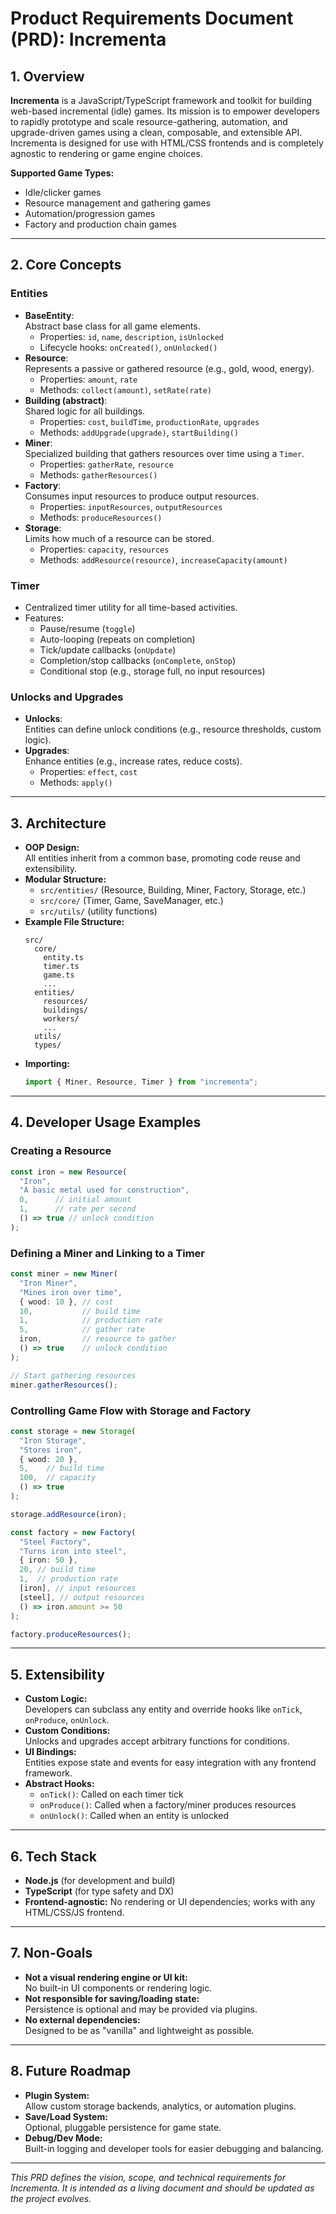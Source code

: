 # Product Requirements Document (PRD): Incrementa

## 1. Overview

**Incrementa** is a JavaScript/TypeScript framework and toolkit for building web-based incremental (idle) games. Its mission is to empower developers to rapidly prototype and scale resource-gathering, automation, and upgrade-driven games using a clean, composable, and extensible API. Incrementa is designed for use with HTML/CSS frontends and is completely agnostic to rendering or game engine choices.

**Supported Game Types:**  
- Idle/clicker games  
- Resource management and gathering games  
- Automation/progression games  
- Factory and production chain games

---

## 2. Core Concepts

### Entities

- **BaseEntity**:  
  Abstract base class for all game elements.  
  - Properties: `id`, `name`, `description`, `isUnlocked`
  - Lifecycle hooks: `onCreated()`, `onUnlocked()`
- **Resource**:  
  Represents a passive or gathered resource (e.g., gold, wood, energy).  
  - Properties: `amount`, `rate`
  - Methods: `collect(amount)`, `setRate(rate)`
- **Building (abstract)**:  
  Shared logic for all buildings.  
  - Properties: `cost`, `buildTime`, `productionRate`, `upgrades`
  - Methods: `addUpgrade(upgrade)`, `startBuilding()`
- **Miner**:  
  Specialized building that gathers resources over time using a `Timer`.
  - Properties: `gatherRate`, `resource`
  - Methods: `gatherResources()`
- **Factory**:  
  Consumes input resources to produce output resources.
  - Properties: `inputResources`, `outputResources`
  - Methods: `produceResources()`
- **Storage**:  
  Limits how much of a resource can be stored.
  - Properties: `capacity`, `resources`
  - Methods: `addResource(resource)`, `increaseCapacity(amount)`

### Timer

- Centralized timer utility for all time-based activities.
- Features:
  - Pause/resume (`toggle`)
  - Auto-looping (repeats on completion)
  - Tick/update callbacks (`onUpdate`)
  - Completion/stop callbacks (`onComplete`, `onStop`)
  - Conditional stop (e.g., storage full, no input resources)

### Unlocks and Upgrades

- **Unlocks**:  
  Entities can define unlock conditions (e.g., resource thresholds, custom logic).
- **Upgrades**:  
  Enhance entities (e.g., increase rates, reduce costs).  
  - Properties: `effect`, `cost`
  - Methods: `apply()`

---

## 3. Architecture

- **OOP Design:**  
  All entities inherit from a common base, promoting code reuse and extensibility.
- **Modular Structure:**  
  - `src/entities/` (Resource, Building, Miner, Factory, Storage, etc.)
  - `src/core/` (Timer, Game, SaveManager, etc.)
  - `src/utils/` (utility functions)
- **Example File Structure:**
  ```
  src/
    core/
      entity.ts
      timer.ts
      game.ts
      ...
    entities/
      resources/
      buildings/
      workers/
      ...
    utils/
    types/
  ```
- **Importing:**
  ```ts
  import { Miner, Resource, Timer } from "incrementa";
  ```

---

## 4. Developer Usage Examples

### Creating a Resource

```ts
const iron = new Resource(
  "Iron",
  "A basic metal used for construction",
  0,      // initial amount
  1,      // rate per second
  () => true // unlock condition
);
```

### Defining a Miner and Linking to a Timer

```ts
const miner = new Miner(
  "Iron Miner",
  "Mines iron over time",
  { wood: 10 }, // cost
  10,           // build time
  1,            // production rate
  5,            // gather rate
  iron,         // resource to gather
  () => true    // unlock condition
);

// Start gathering resources
miner.gatherResources();
```

### Controlling Game Flow with Storage and Factory

```ts
const storage = new Storage(
  "Iron Storage",
  "Stores iron",
  { wood: 20 },
  5,    // build time
  100,  // capacity
  () => true
);

storage.addResource(iron);

const factory = new Factory(
  "Steel Factory",
  "Turns iron into steel",
  { iron: 50 },
  20, // build time
  1,  // production rate
  [iron], // input resources
  [steel], // output resources
  () => iron.amount >= 50
);

factory.produceResources();
```

---

## 5. Extensibility

- **Custom Logic:**  
  Developers can subclass any entity and override hooks like `onTick`, `onProduce`, `onUnlock`.
- **Custom Conditions:**  
  Unlocks and upgrades accept arbitrary functions for conditions.
- **UI Bindings:**  
  Entities expose state and events for easy integration with any frontend framework.
- **Abstract Hooks:**  
  - `onTick()`: Called on each timer tick
  - `onProduce()`: Called when a factory/miner produces resources
  - `onUnlock()`: Called when an entity is unlocked

---

## 6. Tech Stack

- **Node.js** (for development and build)
- **TypeScript** (for type safety and DX)
- **Frontend-agnostic:** No rendering or UI dependencies; works with any HTML/CSS/JS frontend.

---

## 7. Non-Goals

- **Not a visual rendering engine or UI kit:**  
  No built-in UI components or rendering logic.
- **Not responsible for saving/loading state:**  
  Persistence is optional and may be provided via plugins.
- **No external dependencies:**  
  Designed to be as "vanilla" and lightweight as possible.

---

## 8. Future Roadmap

- **Plugin System:**  
  Allow custom storage backends, analytics, or automation plugins.
- **Save/Load System:**  
  Optional, pluggable persistence for game state.
- **Debug/Dev Mode:**  
  Built-in logging and developer tools for easier debugging and balancing.

---

*This PRD defines the vision, scope, and technical requirements for Incrementa. It is intended as a living document and should be updated as the project evolves.*